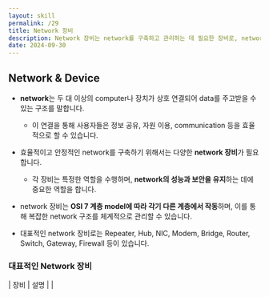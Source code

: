 ```yaml
---
layout: skill
permalink: /29
title: Network 장비
description: Network 장비는 network를 구축하고 관리하는 데 필요한 장비로, network의 성능과 보안을 유지하는 데 중요한 역할을 합니다.
date: 2024-09-30
---
```



## Network & Device

- **network**는 두 대 이상의 computer나 장치가 상호 연결되어 data를 주고받을 수 있는 구조를 말합니다.
    - 이 연결을 통해 사용자들은 정보 공유, 자원 이용, communication 등을 효율적으로 할 수 있습니다.

- 효율적이고 안정적인 network를 구축하기 위해서는 다양한 **network 장비**가 필요합니다.
    - 각 장비는 특정한 역할을 수행하며, **network의 성능과 보안을 유지**하는 데에 중요한 역할을 합니다.

- network 장비는 **OSI 7 계층 model에 따라 각기 다른 계층에서 작동**하며, 이를 통해 복잡한 network 구조를 체계적으로 관리할 수 있습니다.

- 대표적인 network 장비로는 Repeater, Hub, NIC, Modem, Bridge, Router, Switch, Gateway, Firewall 등이 있습니다.


### 대표적인 Network 장비

| 장비 | 설명 |
| 